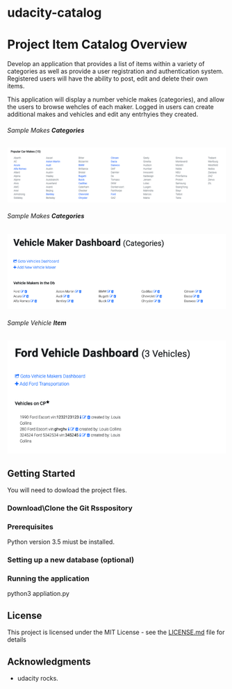 # udacity-catalog

# Project Item Catalog Overview
Develop an application that provides a list of items within a variety of categories as well as provide a user registration and authentication system. 
Registered users will have the ability to post, edit and delete their own items.

This application will display a number vehicle makes (categories), and allow the users to browse wehcles of each maker.
Logged in users can create additional makes and vehicles and edit any entrhyies they created.

###### Sample Makes **Categories**
![GitHub Logo](/screenshots/catalog.png)

###### Sample Makes **Categories**
![GitHub Logo](/screenshots/categories2.png)

###### Sample Vehicle **Item**
![GitHub Logo](/screenshots/VehicleItems.png)

## Getting Started

You will need to dowload the project files.

### Download\Clone the Git Rsspository 

### Prerequisites

Python version 3.5 miust be installed.

### Setting up a new database (optional)

### Running the application

python3 appliation.py

## License

This project is licensed under the MIT License - see the [LICENSE.md](LICENSE.md) file for details

## Acknowledgments

* udacity rocks.
